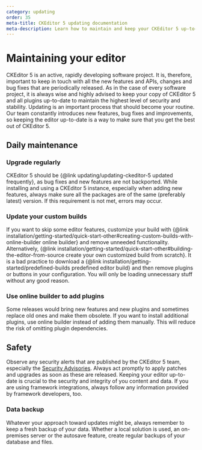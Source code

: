 ```yaml
---
category: updating
order: 35
meta-title: CKEditor 5 updating documentation
meta-description: Learn how to maintain and keep your CKEditor 5 up-to-date at all times.
---
```


# Maintaining your editor

CKEditor 5 is an active, rapidly developing software project. It is, therefore, important to keep in touch with all the new features and APIs, changes and bug fixes that are periodically released. As in the case of every software project, it is always wise and highly advised to keep your copy of CKEditor 5 and all plugins up-to-date to maintain the highest level of security and stability. Updating is an important process that should become your routine. Our team constantly introduces new features, bug fixes and improvements, so keeping the editor up-to-date is a way to make sure that you get the best out of CKEditor 5.

## Daily maintenance

### Upgrade regularly

CKEditor 5 should be {@link updating/updating-ckeditor-5 updated frequently}, as bug fixes and new features are not backported. While installing and using a CKEditor 5 instance, especially when adding new features, always make sure all the packages are of the same (preferably latest) version. If this requirement is not met, errors may occur.

### Update your custom builds

If you want to skip some editor features, customize your build with {@link installation/getting-started/quick-start-other#creating-custom-builds-with-online-builder online builder} and remove unneeded functionality. Alternatively, {@link installation/getting-started/quick-start-other#building-the-editor-from-source create your own customized build from scratch}. It is a bad practice to download a {@link installation/getting-started/predefined-builds predefined editor build} and then remove plugins or buttons in your configuration. You will only be loading unnecessary stuff without any good reason.

### Use online builder to add plugins

Some releases would bring new features and new plugins and sometimes replace old ones and make them obsolete. If you want to install additional plugins, use online builder instead of adding them manually. This will reduce the risk of omitting plugin dependencies.

## Safety

Observe any security alerts that are published by the CKEditor 5 team, especially the [Security Advisories](https://github.com/ckeditor/ckeditor5/security/advisories). Always act promptly to apply patches and upgrades as soon as these are released. Keeping your editor up-to-date is crucial to the security and integrity of you content and data. If you are using framework integrations, always follow any information provided by framework developers, too.

### Data backup

Whatever your approach toward updates might be, always remember to keep a fresh backup of your data. Whether a local solution is used, an on-premises server or the autosave feature, create regular backups of your database and files.
